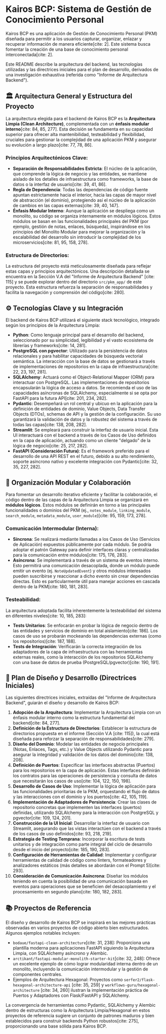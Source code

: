# Kairos BCP: Sistema de Gestión de Conocimiento Personal

Kairos BCP es una aplicación de Gestión de Conocimiento Personal (PKM) diseñada para permitir a los usuarios capturar, organizar, enlazar y recuperar información de manera eficiente[cite: 2]. Este sistema busca fomentar la creación de una base de conocimiento personal interconectada[cite: 2].

Este README describe la arquitectura del backend, las tecnologías utilizadas y las directrices iniciales para el plan de desarrollo, derivados de una investigación exhaustiva (referida como "Informe de Arquitectura Backend").

## 🏛️ Arquitectura General y Estructura del Proyecto

La arquitectura elegida para el backend de Kairos BCP es la **Arquitectura Limpia (Clean Architecture)**, complementada con un **énfasis modular interno**[cite: 84, 85, 277]. Esta decisión se fundamenta en su capacidad superior para ofrecer alta mantenibilidad, testeabilidad y flexibilidad, cruciales para gestionar la complejidad de una aplicación PKM y asegurar su evolución a largo plazo[cite: 77, 78, 86].

### Principios Arquitectónicos Clave:
* **Separación de Responsabilidades Estricta**: El núcleo de la aplicación, que comprende la lógica de negocio y las entidades, se mantiene aislado de los detalles de infraestructura como frameworks, la base de datos o la interfaz de usuario[cite: 39, 41, 86].
* **Regla de Dependencia**: Todas las dependencias de código fuente apuntan estrictamente hacia el interior, hacia las capas de mayor nivel de abstracción (el dominio), protegiendo así el núcleo de la aplicación de cambios en las capas externas[cite: 39, 40, 147].
* **Énfasis Modular Interno**: Aunque la aplicación se despliega como un monolito, su código se organiza internamente en módulos lógicos. Estos módulos se basan en las funcionalidades principales del PKM (por ejemplo, gestión de notas, enlaces, búsqueda), inspirándose en los principios del Monolito Modular para mejorar la organización y la escalabilidad del desarrollo sin introducir la complejidad de los microservicios[cite: 81, 95, 158, 278].

### Estructura de Directorios:
La estructura del proyecto está meticulosamente diseñada para reflejar estas capas y principios arquitectónicos. Una descripción detallada se encuentra en la Sección V.A del "Informe de Arquitectura Backend" [cite: 115] y se puede explorar dentro del directorio `src/pkm_app/` de este proyecto. Esta estructura refuerza la separación de responsabilidades y facilita la navegación y comprensión del código[cite: 280].

## ⚙️ Tecnologías Clave y su Integración

El backend de Kairos BCP utilizará el siguiente stack tecnológico, integrado según los principios de la Arquitectura Limpia:

* **Python**: Como lenguaje principal para el desarrollo del backend, seleccionado por su simplicidad, legibilidad y el vasto ecosistema de librerías y frameworks[cite: 14, 281].
* **PostgreSQL con pgvector**: Utilizado para la persistencia de datos relacionales y para habilitar capacidades de búsqueda vectorial semántica. La interacción con la base de datos se gestionará a través de implementaciones de repositorios en la capa de infraestructura[cite: 22, 23, 197, 281].
* **SQLAlchemy**: Actuará como el Object-Relational Mapper (ORM) para interactuar con PostgreSQL. Las implementaciones de repositorios encapsularán la lógica de acceso a datos. Se recomienda el uso de las capacidades asíncronas de SQLAlchemy, especialmente si se opta por FastAPI para la futura API[cite: 201, 234, 282].
* **Pydantic**: Desempeñará un rol central y ubicuo en la aplicación para la definición de entidades de dominio, Value Objects, Data Transfer Objects (DTOs), schemas de API y la gestión de la configuración. Su uso garantizará la validación de datos y la robustez del sistema a través de todas las capas[cite: 138, 208, 282].
* **Streamlit**: Se empleará para construir la interfaz de usuario inicial. Esta UI interactuará con el backend a través de los Casos de Uso definidos en la capa de aplicación, actuando como un cliente "delgado" de la lógica de negocio[cite: 25, 217, 282].
* **FastAPI (Consideración Futura)**: Es el framework preferido para el desarrollo de una API REST en el futuro, debido a su alto rendimiento, soporte asíncrono nativo y excelente integración con Pydantic[cite: 32, 35, 227, 282].

## 🧩 Organización Modular y Colaboración

Para fomentar un desarrollo iterativo eficiente y facilitar la colaboración, el código dentro de las capas de la Arquitectura Limpia se organizará en **módulos lógicos**. Estos módulos se definirán en torno a las principales funcionalidades o dominios del PKM (ej., `notes_module`, `linking_module`, `search_module`, `metadata_module`, `user_module`)[cite: 95, 159, 173, 278].

### Comunicación Intermodular (Interna):
* **Síncrona**: Se realizará mediante llamadas a los Casos de Uso (Servicios de Aplicación) expuestos públicamente por cada módulo. Se podría adoptar el patrón Gateway para definir interfaces claras y centralizadas para la comunicación entre módulos[cite: 175, 176, 283].
* **Asíncrona**: Se implementará a través de un sistema de eventos interno. Esto permitirá una comunicación desacoplada, donde un módulo puede emitir un evento (ej. `NoteUpdatedEvent`) y otros módulos interesados pueden suscribirse y reaccionar a dicho evento sin crear dependencias directas. Esto es particularmente útil para manejar acciones en cascada dentro de la PKM[cite: 180, 181, 283].

### Testeabilidad:
La arquitectura adoptada facilita inherentemente la testeabilidad del sistema en diferentes niveles[cite: 10, 185, 283]:
* **Tests Unitarios**: Se enfocarán en probar la lógica de negocio dentro de las entidades y servicios de dominio en total aislamiento[cite: 186]. Los casos de uso se probarán mockeando las dependencias externas (como los repositorios)[cite: 187, 188].
* **Tests de Integración**: Verificarán la correcta integración de los adaptadores de la capa de infraestructura con las herramientas externas reales, como la interacción de los repositorios SQLAlchemy con una base de datos de prueba (PostgreSQL/pgvector)[cite: 190, 191].

## 📝 Plan de Diseño y Desarrollo (Directrices Iniciales)

Las siguientes directrices iniciales, extraídas del "Informe de Arquitectura Backend", guiarán el diseño y desarrollo de Kairos BCP:

1.  **Adopción de la Arquitectura**: Implementar la Arquitectura Limpia con un énfasis modular interno como la estructura fundamental del backend[cite: 84, 277].
2.  **Definición de la Estructura de Directorios**: Establecer la estructura de directorios propuesta en el informe (Sección V.A [cite: 115]), la cual está diseñada para reforzar la separación de responsabilidades[cite: 279].
3.  **Diseño del Dominio**: Modelar las entidades de negocio principales (Notas, Enlaces, Tags, etc.) y Value Objects utilizando Pydantic para asegurar la integridad y validación de los datos del dominio[cite: 138, 208].
4.  **Definición de Puertos**: Especificar las interfaces abstractas (Puertos) para los repositorios en la capa de aplicación. Estas interfaces definirán los contratos para las operaciones de persistencia y consulta de datos que necesitarán los casos de uso[cite: 104, 122, 150, 198].
5.  **Desarrollo de Casos de Uso**: Implementar la lógica de aplicación para las funcionalidades prioritarias de la PKM, orquestando el flujo de datos y las interacciones con el dominio y los puertos[cite: 42, 105, 119].
6.  **Implementación de Adaptadores de Persistencia**: Crear las clases de repositorio concretas que implementen las interfaces (puertos) definidas, utilizando SQLAlchemy para la interacción con PostgreSQL y pgvector[cite: 109, 124, 201].
7.  **Construcción de la UI Inicial**: Desarrollar la interfaz de usuario con Streamlit, asegurando que las vistas interactúen con el backend a través de los casos de uso definidos[cite: 93, 218, 219].
8.  **Estrategia de Testing Temprana**: Incorporar la escritura de tests unitarios y de integración como parte integral del ciclo de desarrollo desde el inicio del proyecto[cite: 185, 190, 283].
9.  **Configuración de Herramientas de Calidad**: Implementar y configurar herramientas de calidad de código como linters, formateadores y analizadores estáticos (más detalles se abordarán con el Prompt 5)[cite: 293].
10. **Consideración de Comunicación Asíncrona**: Diseñar los módulos teniendo en cuenta la posibilidad de una comunicación basada en eventos para operaciones que se beneficien del desacoplamiento y el procesamiento en segundo plano[cite: 180, 182, 283].

## 📚 Proyectos de Referencia

El diseño y desarrollo de Kairos BCP se inspirará en las mejores prácticas observadas en varios proyectos de código abierto bien estructurados. Algunos ejemplos notables incluyen:

* `bodaue/fastapi-clean-architecture`[cite: 31, 238]: Proporciona una plantilla moderna para aplicaciones FastAPI siguiendo la Arquitectura Limpia, con SQLAlchemy asíncrono y Alembic.
* `arctikant/fastapi-modular-monolith-starter-kit`[cite: 32, 248]: Ofrece un excelente ejemplo de cómo lograr modularidad interna dentro de un monolito, incluyendo la comunicación intermodular y la gestión de componentes centrales.
* Ejemplos de Arquitectura Hexagonal: Proyectos como `serfer2/flask-hexagonal-architecture-api` [cite: 35, 259] y `workflows-guru/hexagonal-architecture` [cite: 34, 260] ilustran la implementación práctica de Puertos y Adaptadores con Flask/FastAPI y SQLAlchemy.

La convergencia de herramientas como Pydantic, SQLAlchemy y Alembic dentro de estructuras como la Arquitectura Limpia/Hexagonal en estos proyectos de referencia sugiere un conjunto de patrones maduros y bien establecidos para construir backends Python robustos[cite: 275], proporcionando una base sólida para Kairos BCP.

